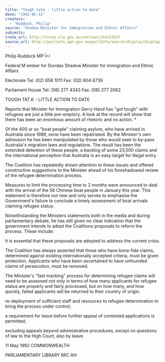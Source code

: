 ```yaml
---
title: "Tough talk - little action to date"
date: "1992-05-11"
creators:
  - "Ruddock, Philip"
source: "Shadow Minister for Immigration and Ethnic Affairs"
subjects:
trove_url: http://trove.nla.gov.au/version/214123337
source_url: http://parlinfo.aph.gov.au/parlInfo/search/display/display.w3p;query=Id%3A%22media/pressrel/HPR02006772%22
---
```


 Philip Ruddock MP Î­>/

 Federal M ember for Dundas  Shadow Minister for Immigration  and Ethnic Affairs

 Electorate  Tel: (02) 858 1011  Fax: (02) 804 6739

 Parliament House  Tel: (06) 277 4343  Fax: (06) 277 2062

 TOUGH TAT.K - LITTLE ACTION TO DATE

 Reports that Minister for Immigration Gerry Hand has "got tough" with refugees are just a little  pre-emptory. A look at the record will show that there has been an enormous amount of rhetoric  and no action. *

 Of the 400 or so "boat people" claiming asylum, who have arrived in Australia since 1989, none  have been repatriated. By the Minister's own admission he has been manipulated by those who  would seek to by-pass Australia's migration laws and regulations. The result has been the  extended detention of these people, a backlog of some 23,000 claims and the international  perception that Australia is an easy target for illegal entry.

 The Coalition has repeatedly drawn attention to these issues and offered constructive suggestions  to the Minister ahead of his foreshadowed review of the refugee determination process.

 Measures to limit the processing time to 2 months were announced to deal with the arrival of the  56 Chinese boat people in January this year. This statement is therefore not new and only serves  to emphasise the Government's failure to conclude a timely assessment of boat arrivals claiming  refugee status.

 Notwithstanding the Ministers statements both in the media and during parliamentary debate, he  has still given no clear indication that the government intends to adopt the Coalitions proposals  to reform the process. These include:

 It is essential that these proposals are adopted to address the current crisis.

 The Coalition has always asserted that those who have bona-fide claims, determined against  existing internationally accepted criteria, must be given protection. Applicants who have been  ascertained to have unfounded claims of persecution, must be removed.

 The Minister's "fast-tracking" process for determining refugee claims will need to be assessed not  only in terms of how many applicants for refugee status are properly and fairly processed, but on  how many, and how quickly, failed applicants will be returned to their country of origin.

 re-deployment of sufficient staff and resources to refugee determination to bring  the process under control;

 a requirement for leave before further appeal of contested applications is  permitted;

 excluding appeals beyond administrative procedures, except on questions of law to  the High Court, also by leave.

 11 May 1992 COMMONWEALTH 

 PARLIAMENTARY LIBRARY  MIC AH

